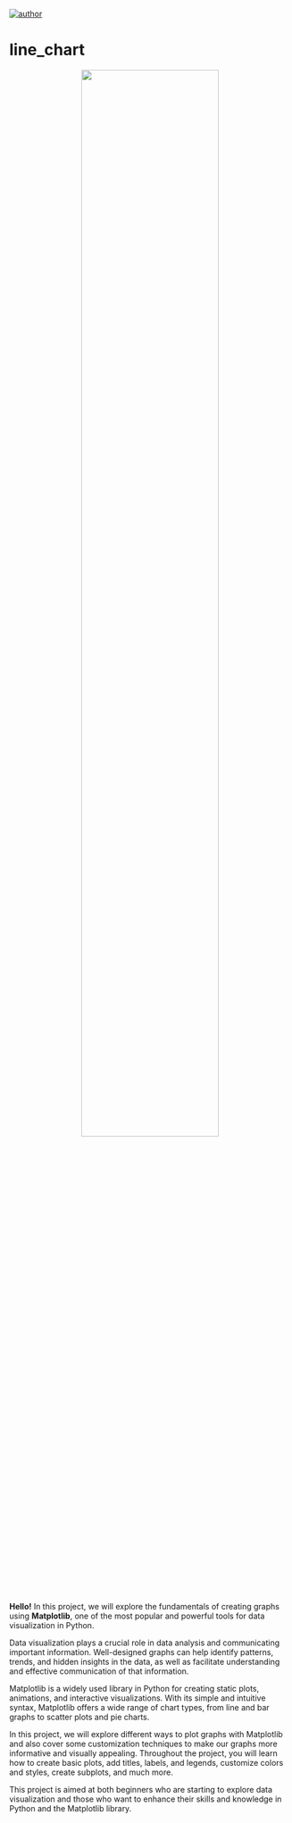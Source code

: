 [![author](https://img.shields.io/badge/author-gabrielduarte-red.svg)](https://www.linkedin.com/in/gabriel-duarte-671074146/)
# line_chart
<p align="center">
  <img src="chart_hologram.jpg.avif", width=70% >
</p>

**Hello!**
In this project, we will explore the fundamentals of creating graphs using **Matplotlib**, one of the most popular and powerful tools for data visualization in Python.

Data visualization plays a crucial role in data analysis and communicating important information. Well-designed graphs can help identify patterns, trends, and hidden insights in the data, as well as facilitate understanding and effective communication of that information.

Matplotlib is a widely used library in Python for creating static plots, animations, and interactive visualizations. With its simple and intuitive syntax, Matplotlib offers a wide range of chart types, from line and bar graphs to scatter plots and pie charts.

In this project, we will explore different ways to plot graphs with Matplotlib and also cover some customization techniques to make our graphs more informative and visually appealing. Throughout the project, you will learn how to create basic plots, add titles, labels, and legends, customize colors and styles, create subplots, and much more.

This project is aimed at both beginners who are starting to explore data visualization and those who want to enhance their skills and knowledge in Python and the Matplotlib library.
